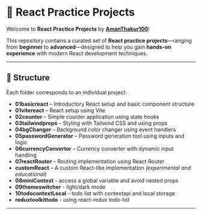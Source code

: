 # 🚀 React Practice Projects

Welcome to **React Practice Projects** by **[AmanThakur100](https://github.com/AmanThakur100)**!

This repository contains a curated set of **React practice projects**—ranging from **beginner** to **advanced**—designed to help you gain **hands-on experience** with modern React development techniques.

---

## 📂 Structure

Each folder corresponds to an individual project:

- **01basicreact** – Introductory React setup and basic component structure
- **01vitereact** – React setup using Vite
- **02counter** – Simple counter application using state hooks
- **03tailwindprops** – Styling with Tailwind CSS and using props
- **04bgChanger** – Background color changer using event handlers
- **05passwordGenerator** – Password generation tool using inputs and logic
- **06currencyConvertor** – Currency converter with dynamic input handling
- **07reactRouter** – Routing implementation using React Router
- **customReact** – A custom React-like implementation _(experimental and educational)_
- **08miniContext** - access a global variable and avoid nested props
- **09themeswitcher** - light/dark mode
- **10todocontextLocal** - todo list with contextapi and local storage
- **reduxtoolkittodo** - using react-redux todo-list

---

